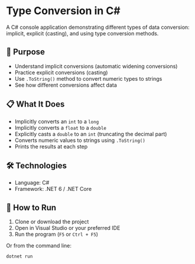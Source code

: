 # Type Conversion in C#

A C# console application demonstrating different types of data conversion: implicit, explicit (casting), and using type conversion methods.

## 🧠 Purpose

- Understand implicit conversions (automatic widening conversions)
- Practice explicit conversions (casting)
- Use `.ToString()` method to convert numeric types to strings
- See how different conversions affect data

## 📋 What It Does

- Implicitly converts an `int` to a `long`
- Implicitly converts a `float` to a `double`
- Explicitly casts a `double` to an `int` (truncating the decimal part)
- Converts numeric values to strings using `.ToString()`
- Prints the results at each step

## 🛠️ Technologies

- Language: C#
- Framework: .NET 6 / .NET Core

## 🚀 How to Run

1. Clone or download the project
2. Open in Visual Studio or your preferred IDE
3. Run the program (`F5` or `Ctrl + F5`)

Or from the command line:

```bash
dotnet run
